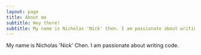 ```yaml
---
layout: page
title: About me
subtitle: Hey there!
subtitle: My name is Nicholas 'Nick' Chen. I am passionate about writing code.
---
```


My name is Nicholas 'Nick' Chen. I am passionate about writing code.

